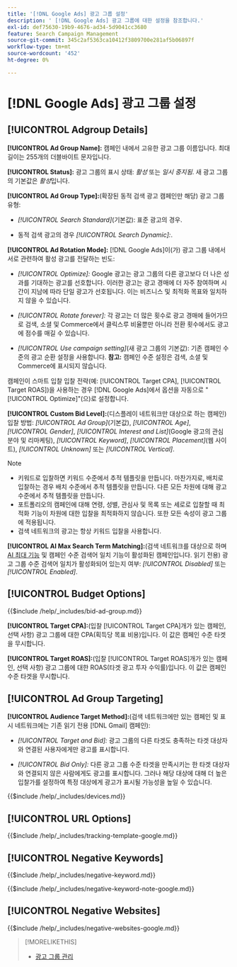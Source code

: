```yaml
---
title: '[!DNL Google Ads] 광고 그룹 설정'
description: ' [!DNL Google Ads] 광고 그룹에 대한 설정을 참조합니다.'
exl-id: def75630-19b9-4676-ad34-5d9041cc3680
feature: Search Campaign Management
source-git-commit: 345c2af5363ca10412f3809700e281af5b06897f
workflow-type: tm+mt
source-wordcount: '452'
ht-degree: 0%

---
```


# [!DNL Google Ads] 광고 그룹 설정

## [!UICONTROL Adgroup Details]

**[!UICONTROL Ad Group Name]:** 캠페인 내에서 고유한 광고 그룹 이름입니다. 최대 길이는 255개의 더블바이트 문자입니다.

**[!UICONTROL Status]:** 광고 그룹의 표시 상태: *활성* 또는 *일시 중지됨*. 새 광고 그룹의 기본값은 *활성*&#x200B;입니다.

**[!UICONTROL Ad Group Type]:**(확장된 동적 검색 광고 캠페인만 해당) 광고 그룹 유형:

* *[!UICONTROL Search Standard]*(기본값): 표준 광고의 경우.

* 동적 검색 광고의 경우 *[!UICONTROL Search Dynamic]:*.

**[!UICONTROL Ad Rotation Mode]:** [!DNL Google Ads]이(가) 광고 그룹 내에서 서로 관련하여 활성 광고를 전달하는 빈도:

* *[!UICONTROL Optimize]:* Google 광고는 광고 그룹의 다른 광고보다 더 나은 성과를 기대하는 광고를 선호합니다. 이러한 광고는 광고 경매에 더 자주 참여하며 시간이 지남에 따라 단일 광고가 선호됩니다. 이는 비즈니스 및 최적화 목표와 일치하지 않을 수 있습니다.

* *[!UICONTROL Rotate forever]:*   각 광고는 더 많은 횟수로 광고 경매에 들어가므로 검색, 소셜 및 Commerce에서 클릭스루 비율뿐만 아니라 전환 횟수에서도 광고에 점수를 매길 수 있습니다.

* *[!UICONTROL Use campaign setting]*(새 광고 그룹의 기본값): 기존 캠페인 수준의 광고 순환 설정을 사용합니다. **참고:** 캠페인 수준 설정은 검색, 소셜 및 Commerce에 표시되지 않습니다.

캠페인이 스마트 입찰 입찰 전략(예: [!UICONTROL Target CPA], [!UICONTROL Target ROAS])을 사용하는 경우 [!DNL Google Ads]에서 옵션을 자동으로 &quot;[!UICONTROL Optimize]&quot;(으)로 설정합니다.

**[!UICONTROL Custom Bid Level]:**(디스플레이 네트워크만 대상으로 하는 캠페인) 입찰 방법: *[!UICONTROL Ad Group]*(기본값), *[!UICONTROL Age]*, *[!UICONTROL Gender]*, *[!UICONTROL Interest and List]*(Google 광고의 관심 분야 및 리마케팅), *[!UICONTROL Keyword]*, *[!UICONTROL Placement]*(웹 사이트), *[!UICONTROL Unknown]* 또는 *[!UICONTROL Vertical]*.

>[!NOTE]
>
>* 키워드로 입찰하면 키워드 수준에서 추적 템플릿을 만듭니다. 마찬가지로, 배치로 입찰하는 경우 배치 수준에서 추적 템플릿을 만듭니다. 다른 모든 차원에 대해 광고 수준에서 추적 템플릿을 만듭니다.
>* 포트폴리오의 캠페인에 대해 연령, 성별, 관심사 및 목록 또는 세로로 입찰할 때 최적화 기능이 차원에 대한 입찰을 최적화하지 않습니다. 또한 모든 속성이 광고 그룹에 적용됩니다.
>* 검색 네트워크의 광고는 항상 키워드 입찰을 사용합니다.

**[!UICONTROL AI Max Search Term Matching]:**(검색 네트워크를 대상으로 하며 [AI 최대 기능](https://support.google.com/google-ads/answer/15910366) 및 캠페인 수준 검색어 일치 기능이 활성화된 캠페인입니다. 읽기 전용) 광고 그룹 수준 검색어 일치가 활성화되어 있는지 여부: *[!UICONTROL Disabled]* 또는 *[!UICONTROL Enabled]*.

## [!UICONTROL Budget Options]

<!-- **[!UICONTROL Bid]:** -->

{{$include /help/_includes/bid-ad-group.md}}

**[!UICONTROL Target CPA]:**(입찰 [!UICONTROL Target CPA]개가 있는 캠페인, 선택 사항) 광고 그룹에 대한 CPA(획득당 목표 비용)입니다. 이 값은 캠페인 수준 타겟을 무시합니다.

**[!UICONTROL Target ROAS]:**(입찰 [!UICONTROL Target ROAS]개가 있는 캠페인, 선택 사항) 광고 그룹에 대한 ROAS(타겟 광고 투자 수익률)입니다. 이 값은 캠페인 수준 타겟을 무시합니다.

## [!UICONTROL Ad Group Targeting]

**[!UICONTROL Audience Target Method]:**(검색 네트워크에만 있는 캠페인 및 표시 네트워크에는 기존 읽기 전용 [!DNL Gmail] 캠페인):

* *[!UICONTROL Target and Bid]:* 광고 그룹의 다른 타겟도 충족하는 타겟 대상자와 연결된 사용자에게만 광고를 표시합니다.

* *[!UICONTROL Bid Only]:* 다른 광고 그룹 수준 타겟을 만족시키는 한 타겟 대상자와 연결되지 않은 사람에게도 광고를 표시합니다. 그러나 해당 대상에 대해 더 높은 입찰가를 설정하여 특정 대상에게 광고가 표시될 가능성을 높일 수 있습니다.

<!-- **[!UICONTROL Devices]:** -->

{{$include /help/_includes/devices.md}}

## [!UICONTROL URL Options]

<!-- **[!UICONTROL Tracking Template]:** -->

{{$include /help/_includes/tracking-template-google.md}}

## [!UICONTROL Negative Keywords]

<!-- **[!UICONTROL Negative Keywords]:** -->

{{$include /help/_includes/negative-keyword.md}}

<!-- Note for **[!UICONTROL Negative Keywords]:** -->

{{$include /help/_includes/negative-keyword-note-google.md}}

## [!UICONTROL Negative Websites]

<!-- **[!UICONTROL Negative Websites]:** -->

{{$include /help/_includes/negative-websites-google.md}}

>[!MORELIKETHIS]
>
>* [광고 그룹 관리](/help/search-social-commerce/campaign-management/campaigns/ad-group-manage.md)
